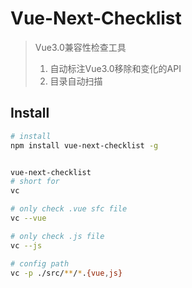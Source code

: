 # Vue-Next-Checklist
> Vue3.0兼容性检查工具
> 1. 自动标注Vue3.0移除和变化的API
> 2. 目录自动扫描



## Install
```bash
# install
npm install vue-next-checklist -g


vue-next-checklist
# short for 
vc

# only check .vue sfc file
vc --vue

# only check .js file
vc --js

# config path
vc -p ./src/**/*.{vue,js}

```





